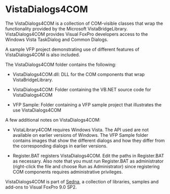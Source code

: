 # VistaDialogs4COM

The VistaDialogs4COM is a collection of COM-visible classes that wrap the functionality provided by the Microsoft VistaBridgeLibrary. VistaDialogs4COM provides Visual FoxPro developers access to the Windows Vista TaskDialog and Common Dialogs.

A sample VFP project demonstrating use of different features of VistaDialogs4COM is also included.

The VistaDialogs4COM folder contains the following:

* VistaDialogs4COM.dll: DLL for the COM components that wrap VistaBridgeLibrary.

* VistaDialogs4COM: Folder containing the VB.NET source code for VistaDialogs4COM

* VFP Sample: Folder containing a VFP sample project that illustrates the use VistaDialogs4COM

A few additional notes on VistaDialogs4COM:

* VistaLibrary4COM requires Windows Vista. The API used are not available on earlier versions of Windows. The VFP Sample folder contains images that show the different dialogs and how they differ from the corresponding dialogs in earlier versions.

* Register.BAT registers VistaDialogs4COM. Edit the paths in Register.BAT as necessary. Also note that you must run Register.BAT as administrator (right-click the file and choose Run as Administrator) since registering COM components requires administrative privileges.

VistaDialogs4COM is part of [Sedna](https://github.com/VFPX/Sedna), a collection of libraries, samples and add-ons to Visual FoxPro 9.0 SP2.